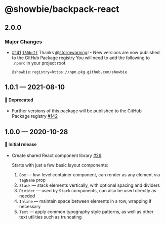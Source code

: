 # @showbie/backpack-react

## 2.0.0

### Major Changes

- [#141](https://github.com/showbie/backpack/pull/141) [`180bc2f`](https://github.com/showbie/backpack/commit/180bc2f2d201844e0b7f6550e4712d169e5f98a3) Thanks [@stormwarning](https://github.com/stormwarning)! - New versions are now published to the GitHub Package registry
  You will need to add the following to `.npmrc` in your project root:

  ```
  @showbie:registry=https://npm.pkg.github.com/showbie
  ```

## 1.0.1 — 2021-08-10

#### 🚚 Deprecated

- Further versions of this package will be published to the GitHub Package registry [#142](https://github.com/showbie/backpack/pull/142)

## 1.0.0 — 2020-10-28

#### 🎉 Initial release

- Create shared React component library [#26](https://github.com/showbie/backpack/pull/26)

  Starts with just a few basic layout components:

  1. `Box` — low-level container component, can render as any
     element via `tagName` prop
  2. `Stack` — stack elements vertically, with optional spacing
     and dividers
  3. `Divider` — used by `Stack` components, can also be used
     directly as needed
  4. `Inline` — maintain space between elements in a row,
     wrapping if necessary
  5. `Text` — apply common typography style patterns, as well
     as other text utilities such as truncating

